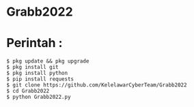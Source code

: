 # Grabb2022

# Perintah :
    $ pkg update && pkg upgrade
    $ pkg install git
    $ pkg install python
    $ pip install requests
    $ git clone https://github.com/KelelawarCyberTeam/Grabb2022
    $ cd Grabb2022
    $ python Grabb2022.py
